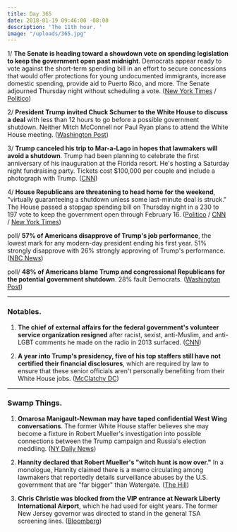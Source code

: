 ```yaml
---
title: Day 365
date: 2018-01-19 09:46:00 -08:00
description: 'The 11th hour. '
image: "/uploads/365.jpg"
---
```


1/ **The Senate is heading toward a showdown vote on spending legislation to keep the government open past midnight**. Democrats appear ready to vote against the short-term spending bill in an effort to secure concessions that would offer protections for young undocumented immigrants, increase domestic spending, provide aid to Puerto Rico, and more. The Senate adjourned Thursday night without scheduling a vote. ([New York Times](https://www.nytimes.com/2018/01/19/us/politics/senate-showdown-government-shutdown-trump.html) / [Politico](https://www.politico.com/story/2018/01/19/senate-dissaray-government-shutdown-349298))

2/ **President Trump invited Chuck Schumer to the White House to discuss a deal** with less than 12 hours to go before a possible government shutdown. Neither Mitch McConnell nor Paul Ryan plans to attend the White House meeting. ([Washington Post](https://www.washingtonpost.com/powerpost/shutdown-looms-as-senate-democrats-dig-in-against-gop-spending-plan/2018/01/19/f4370868-fccd-11e7-a46b-a3614530bd87_story.html))

3/ **Trump canceled his trip to Mar-a-Lago in hopes that lawmakers will avoid a shutdown**. Trump had been planning to celebrate the first anniversary of his inauguration at the Florida resort. He's hosting a Saturday night fundraising party. Tickets cost $100,000 per couple and include a photograph with Trump. ([CNN](https://www.cnn.com/2018/01/18/politics/trump-shutdown-mar-a-lago/index.html))

4/ **House Republicans are threatening to head home for the weekend**, "virtually guaranteeing a shutdown unless some last-minute deal is struck." The House passed a stopgap spending bill on Thursday night in a 230 to 197 vote to keep the government open through February 16. ([Politico](https://www.politico.com/story/2018/01/19/mccarthy-gop-leaders-will-send-house-members-home-this-weekend-349312) / [CNN](https://www.cnn.com/2018/01/18/politics/house-votes-government-shutdown/index.html) / [New York Times](https://www.nytimes.com/2018/01/18/us/politics/government-shutdown-house-vote.html))

poll/ **57% of Americans disapprove of Trump's job performance**, the lowest mark for any modern-day president ending his first year. 51% strongly disapprove with 26% strongly approving of Trump's performance. ([NBC News](https://www.nbcnews.com/politics/first-read/poll-more-half-americans-strongly-disapprove-trump-n838926))

poll/ **48% of Americans blame Trump and congressional Republicans for the potential government shutdown**. 28% fault Democrats. ([Washington Post](https://www.washingtonpost.com/politics/more-blame-republicans-than-democrats-for-potential-government-shutdown-post-abc-poll-finds/2018/01/19/c4fce2f6-fd32-11e7-ad8c-ecbb62019393_story.html))

---

### Notables.

1. **The chief of external affairs for the federal government's volunteer service organization resigned** after racist, sexist, anti-Muslim, and anti-LGBT comments he made on the radio in 2013 surfaced. ([CNN](https://www.cnn.com/2018/01/18/politics/kfile-carl-higbie-on-the-radio/index.html))

2. **A year into Trump's presidency, five of his top staffers still have not certified their financial disclosures**, which are required by law to ensure that these senior officials aren't personally benefiting from their White House jobs. ([McClatchy DC](http://www.mcclatchydc.com/news/politics-government/white-house/article195476759.html))

---

### Swamp Things.

1. **Omarosa Manigault-Newman may have taped confidential West Wing conversations**. The former White House staffer believes she may become a fixture in Robert Mueller's investigation into possible connections between the Trump campaign and Russia's election meddling. ([NY Daily News](http://www.nydailynews.com/news/politics/omarosa-taped-confidential-white-house-discussions-article-1.3765147))

2. **Hannity declared that Robert Mueller's "witch hunt is now over."** In a monologue, Hannity claimed there is a memo circulating among lawmakers that reportedly details surveillance abuses by the U.S. government that are "far bigger" than Watergate. ([The Hill](http://thehill.com/homenews/media/369676-hannity-tells-mueller-your-witch-hunt-is-now-over))

3. **Chris Christie was blocked from the VIP entrance at Newark Liberty International Airport**, which he had used for eight years. The former New Jersey governor was directed to stand in the general TSA screening lines. ([Bloomberg](https://www.bloomberg.com/news/articles/2018-01-18/mortal-again-christie-blocked-at-vip-entrance-to-newark-airport))
